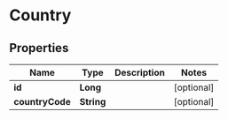 

# Country

## Properties

Name | Type | Description | Notes
------------ | ------------- | ------------- | -------------
**id** | **Long** |  |  [optional]
**countryCode** | **String** |  |  [optional]



